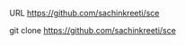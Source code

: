 URL
<https://github.com/sachinkreeti/sce>

<!-- to clone the repo -->
git clone https://github.com/sachinkreeti/sce
